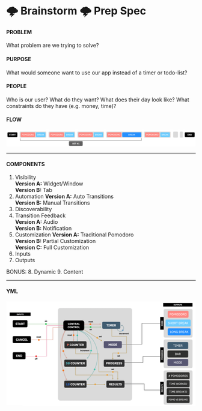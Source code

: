 # 🌩 Brainstorm 🌩 Prep Spec

#### PROBLEM  
What problem are we trying to solve?

#### PURPOSE
What would someone want to use our app instead of a timer or todo-list?

#### PEOPLE
Who is our user? What do they want? What does their day look like? What constraints do they have (e.g. money, time)?

#### FLOW
![Traditional Pomodoro](/specs/Pomo_traditional_flow.png) <br/>

---

#### COMPONENTS
1. Visibility <br/>
**Version A:** Widget/Window <br/>
**Version B:** Tab <br/>
2. Automation
**Version A:** Auto Transitions <br/>
**Version B:** Manual Transitions <br/>
3. Discoverability
4. Transition Feedback <br/>
**Version A:** Audio <br/>
**Version B:** Notification <br/>
5. Customization
**Version A:** Traditional Pomodoro <br/>
**Version B:** Partial Customization <br/>
**Version C:** Full Customization <br/>
6. Inputs
7. Outputs

BONUS:
8. Dynamic
9. Content

---

#### YML
![Version 1](/specs/flow_v1.png)

